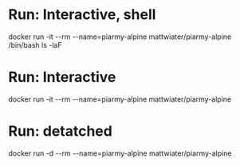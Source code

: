 # Run: Interactive, shell
docker run -it --rm --name=piarmy-alpine mattwiater/piarmy-alpine /bin/bash
ls -laF

# Run: Interactive
docker run -it --rm --name=piarmy-alpine mattwiater/piarmy-alpine

# Run: detatched
docker run -d --rm --name=piarmy-alpine mattwiater/piarmy-alpine
